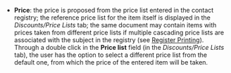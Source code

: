 - **Price**: the price is proposed from the price list entered in the contact registry; the reference price list for the item itself is displayed in the *Discounts/Price Lists* tab; the same document may contain items with prices taken from different price lists if multiple cascading price lists are associated with the subject in the registry (see [Register Printing](/docs/erp-home/registers/contacts/create-new-contact/accounting-data/customer-vendors-data/price-list)). Through a double click in the **Price list** field (in the *Discounts/Price Lists* tab), the user has the option to select a different price list from the default one, from which the price of the entered item will be taken.